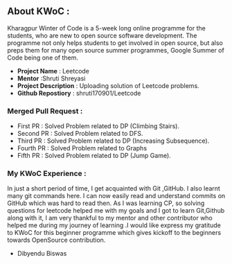 ## About KWoC :
Kharagpur Winter of Code is a 5-week long online programme for the students, who are new to open source software development. The programme not only helps students to get involved in open source, but also preps them for many open source summer programmes, Google Summer of Code being one of them.
                         
- **Project Name** : Leetcode             
- **Mentor** :Shruti Shreyasi              
- **Project Description** : Uploading solution of Leetcode problems.                 
- **Github Repostiory** :
shruti170901/Leetcode           

### Merged Pull Request :
- First PR : Solved Problem related to DP (Climbing Stairs).
- Second PR : Solved Problem related to DFS.
- Third PR : Solved Problem related to DP (Increasing Subsequence).
- Fourth PR : Solved Problem related to Graphs
- Fifth PR : Solved Problem related to DP (Jump Game).

### My KWoC Experience :
In just a short period of time, I get acquainted with Git ,GitHub. I also learnt many git commands here. I can now easily read and understand commits on GitHub which was hard to read then. As I was learning CP, so solving questions for leetcode helped me with my goals and I got to learn Git,Github along with it, I am very thankful to my mentor and other contributor who helped me during my journey of learning .I would like express my gratitude to KWoC for this beginner programme which gives kickoff to the beginners towards OpenSource contribution.

- Dibyendu Biswas
